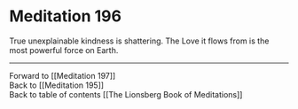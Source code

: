 # Meditation 196

True unexplainable kindness is shattering. The Love it flows from is the most powerful force on Earth. 

___

Forward to [[Meditation 197]]  
Back to [[Meditation 195]]  
Back to table of contents [[The Lionsberg Book of Meditations]]  